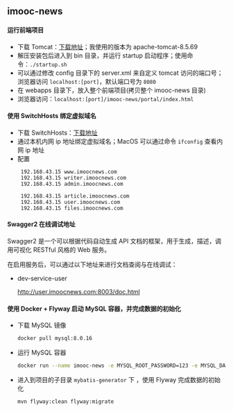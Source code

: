## imooc-news

#### 运行前端项目

- 下载 Tomcat：[下载地址](https://tomcat.apache.org/)；我使用的版本为 apache-tomcat-8.5.69
- 解压安装包后进入到 bin 目录，并运行 startup 启动程序；使用命令：`./startup.sh`
- 可以通过修改 config 目录下的 server.xml 来自定义 tomcat 访问的端口号；浏览器访问 `localhost:[port]`，默认端口号为 `8080`
- 在 webapps 目录下，放入整个前端项目(拷贝整个 imooc-news 目录)
- 浏览器访问：`localhost:[port]/imooc-news/portal/index.html`

#### 使用 SwitchHosts 绑定虚拟域名

- 下载 SwitchHosts：[下载地址](https://swh.app/zh/)
- 通过本机内网 ip 地址绑定虚拟域名；MacOS 可以通过命令 `ifconfig` 查看内网 ip 地址
- 配置
    ```properties
     192.168.43.15 www.imoocnews.com
     192.168.43.15 writer.imoocnews.com
     192.168.43.15 admin.imoocnews.com
     
     192.168.43.15 article.imoocnews.com
     192.168.43.15 user.imoocnews.com
     192.168.43.15 files.imoocnews.com 
    ```

#### Swagger2 在线调试地址

Swagger2 是一个可以根据代码自动生成 API 文档的框架，用于生成，描述，调用可视化 RESTful 风格的 Web 服务。

在启用服务后，可以通过以下地址来进行文档查阅与在线调试：

- dev-service-user

    http://user.imoocnews.com:8003/doc.html
    
#### 使用 Docker + Flyway 启动 MySQL 容器，并完成数据的初始化

- 下载 MySQL 镜像
    ```bash
    docker pull mysql:8.0.16
    ```
- 运行 MySQL 容器   
    ```bash
    docker run --name imooc-news -e MYSQL_ROOT_PASSWORD=123 -e MYSQL_DATABASE=imooc-news-dev -e TZ=Asia/Shanghai -p 3306:3306 -d mysql
    ```
- 进入到项目的子目录 `mybatis-generator` 下 ，使用 Flyway 完成数据的初始化
    ```bash
    mvn flyway:clean flyway:migrate
    ```
